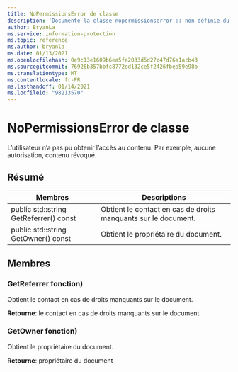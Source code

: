 ```yaml
---
title: NoPermissionsError de classe
description: 'Documente la classe nopermissionserror :: non définie du kit de développement logiciel (SDK) Microsoft Information Protection (MIP).'
author: BryanLa
ms.service: information-protection
ms.topic: reference
ms.author: bryanla
ms.date: 01/13/2021
ms.openlocfilehash: 0e9c13e1609b6ea5fa2033d5d27c47d76a1acb43
ms.sourcegitcommit: 76926b357bbfc8772ed132ce5f2426fbea59e98b
ms.translationtype: MT
ms.contentlocale: fr-FR
ms.lasthandoff: 01/14/2021
ms.locfileid: "98213570"
---
```

# <a name="class-nopermissionserror"></a>NoPermissionsError de classe 
L’utilisateur n’a pas pu obtenir l’accès au contenu. Par exemple, aucune autorisation, contenu révoqué.
  
## <a name="summary"></a>Résumé
 Membres                        | Descriptions                                
--------------------------------|---------------------------------------------
public std::string GetReferrer() const  |  Obtient le contact en cas de droits manquants sur le document.
public std::string GetOwner() const  |  Obtient le propriétaire du document.
  
## <a name="members"></a>Membres
  
### <a name="getreferrer-function"></a>GetReferrer fonction)
Obtient le contact en cas de droits manquants sur le document.

  
**Retourne**: le contact en cas de droits manquants sur le document.
  
### <a name="getowner-function"></a>GetOwner fonction)
Obtient le propriétaire du document.

  
**Retourne**: propriétaire du document